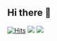 ## Hi there 👋

[![Hits](https://hits.seeyoufarm.com/api/count/incr/badge.svg?url=https%3A%2F%2Fgithub.com%2Fgjbae1212%2Fhit-counter&count_bg=%233D5996&title_bg=%230C166C&icon=&icon_color=%23092E84&title=hits&edge_flat=false)](https://github.com/xub2)
<a href="https://xuv2.notion.site/"><img src="https://img.shields.io/badge/Notion-00148C?style=badge&logo=notion&logoColor=white"/></a> <a href="https://bdisappointed.tistory.com/"><img src="https://img.shields.io/badge/Tistory-00148C?style=badge&logo=tistory&logoColor=white"/></a>

<!--
**xub2/xub2** is a ✨ _special_ ✨ repository because its `README.md` (this file) appears on your GitHub profile.

Here are some ideas to get you started:

- 🔭 I’m currently working on ...
- 🌱 I’m currently learning ...
- 👯 I’m looking to collaborate on ...
- 🤔 I’m looking for help with ...
- 💬 Ask me about ...
- 📫 How to reach me: ...
- 😄 Pronouns: ...
- ⚡ Fun fact: ...
-->
